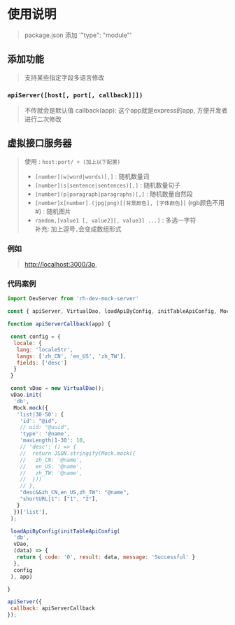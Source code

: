 # 使用说明

> package.json 添加 '"type": "module"'

## 添加功能

> 支持某些指定字段多语言修改

### `apiServer([host[, port[, callback]]])`

> 不传就会是默认值
> callback(app): 这个app就是express的app, 方便开发者进行二次修改

## 虚拟接口服务器

> 使用 : `host:port/ + (加上以下配置)`
>
>- `[number](w|word|words)[,]` : 随机数量词
>- `[number](s|sentence|sentences)[,]` : 随机数量句子  
>- `[number](p|paragraph|paragraphs)[,]` : 随机数量自然段  
>- `[number]x[number].(jpg|png)[[背景颜色], [字体颜色]]` (rgb颜色不用#) : 随机图片  
>- `random,[value1 [, value2][, value3] ...]` : 多选一字符  
> 补充: 加上逗号`,`会变成数组形式

### 例如

> <http://localhost:3000/3p>,

### 代码案例

```js
import DevServer from 'rh-dev-mock-server'

const { apiServer, VirtualDao, loadApiByConfig, initTableApiConfig, Mock } = DevServer.default;

function apiServerCallback(app) {

 const config = {
  locale: {
   lang: 'localeStr',
   langs: ['zh_CN', 'en_US', 'zh_TW'],
   fields: ['desc']
  }
 }

 const vDao = new VirtualDao();
 vDao.init(
  'db',
  Mock.mock({
   'list|30-50': {
    'id': "@id",
    // uid: "@uuid",
    'type': '@name',
    'maxLength|1-30': 10,
    // 'desc': () => {
    //  return JSON.stringify(Mock.mock({
    //   zh_CN: '@name',
    //   en_US: '@name',
    //   zh_TW: '@name',
    //  }))
    // },
    "desc&&zh_CN,en_US,zh_TW": "@name",
    "shortURL|1": ["1", "2"],
   }
  })['list'],
 );

 loadApiByConfig(initTableApiConfig(
  'db',
  vDao,
  (data) => {
   return { code: '0', result: data, message: 'Successful' }
  },
  config
 ), app)

}

apiServer({
 callback: apiServerCallback
});
```
